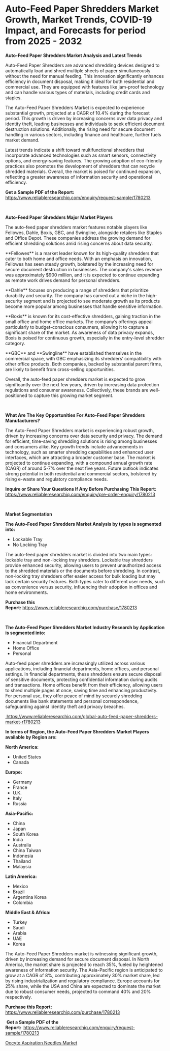 <p><h1>Auto-Feed Paper Shredders Market Growth, Market Trends, COVID-19 Impact, and Forecasts for period from 2025 - 2032</h1></p><p><strong>Auto-Feed Paper Shredders Market Analysis and Latest Trends</strong></p>
<p><p>Auto-Feed Paper Shredders are advanced shredding devices designed to automatically load and shred multiple sheets of paper simultaneously without the need for manual feeding. This innovation significantly enhances efficiency in document disposal, making it ideal for both residential and commercial use. They are equipped with features like jam-proof technology and can handle various types of materials, including credit cards and staples.</p><p>The Auto-Feed Paper Shredders Market is expected to experience substantial growth, projected at a CAGR of 10.4% during the forecast period. This growth is driven by increasing concerns over data privacy and identity theft, leading businesses and individuals to seek efficient document destruction solutions. Additionally, the rising need for secure document handling in various sectors, including finance and healthcare, further fuels market demand. </p><p>Latest trends indicate a shift toward multifunctional shredders that incorporate advanced technologies such as smart sensors, connectivity options, and energy-saving features. The growing adoption of eco-friendly practices also promotes the development of shredders that can recycle shredded materials. Overall, the market is poised for continued expansion, reflecting a greater awareness of information security and operational efficiency.</p></p>
<p><strong>Get a Sample PDF of the Report:&nbsp;</strong> <a href="https://www.reliableresearchiq.com/enquiry/request-sample/1780213?utm_campaign=3275&utm_medium=2&utm_source=Github&utm_content=ia&utm_term=25032025&utm_id=auto-feed-paper-shredders">https://www.reliableresearchiq.com/enquiry/request-sample/1780213</a></p>
<p>&nbsp;</p>
<p><strong>Auto-Feed Paper Shredders Major Market Players</strong></p>
<p><p>The auto-feed paper shredders market features notable players like Fellowes, Dahle, Boxis, GBC, and Swingline, alongside retailers like Staples and Office Depot. These companies address the growing demand for efficient shredding solutions amid rising concerns about data security.</p><p>**Fellowes** is a market leader known for its high-quality shredders that cater to both home and office needs. With an emphasis on innovation, Fellowes has seen steady growth, bolstered by the increasing need for secure document destruction in businesses. The company's sales revenue was approximately $900 million, and it is expected to continue expanding as remote work drives demand for personal shredders.</p><p>**Dahle** focuses on producing a range of shredders that prioritize durability and security. The company has carved out a niche in the high-security segment and is projected to see moderate growth as its products become more popular among businesses that handle sensitive information.</p><p>**Boxis** is known for its cost-effective shredders, gaining traction in the small office and home office markets. The company’s offerings appeal particularly to budget-conscious consumers, allowing it to capture a significant share of the market. As awareness of data privacy expands, Boxis is poised for continuous growth, especially in the entry-level shredder category.</p><p>**GBC** and **Swingline** have established themselves in the commercial space, with GBC emphasizing its shredders’ compatibility with other office products. Both companies, backed by substantial parent firms, are likely to benefit from cross-selling opportunities.</p><p>Overall, the auto-feed paper shredders market is expected to grow significantly over the next few years, driven by increasing data protection regulations and consumer awareness. Collectively, these brands are well-positioned to capture this growing market segment.</p></p>
<p>&nbsp;</p>
<p><strong>What Are The Key Opportunities For Auto-Feed Paper Shredders Manufacturers?</strong></p>
<p><p>The Auto-Feed Paper Shredders market is experiencing robust growth, driven by increasing concerns over data security and privacy. The demand for efficient, time-saving shredding solutions is rising among businesses and consumers alike. Key growth trends include advancements in technology, such as smarter shredding capabilities and enhanced user interfaces, which are attracting a broader customer base. The market is projected to continue expanding, with a compound annual growth rate (CAGR) of around 5-7% over the next five years. Future outlook indicates strong potential in both residential and commercial sectors, bolstered by rising e-waste and regulatory compliance needs.</p></p>
<p><strong>Inquire or Share Your Questions If Any Before Purchasing This Report:</strong> <a href="https://www.reliableresearchiq.com/enquiry/pre-order-enquiry/1780213?utm_campaign=3275&utm_medium=2&utm_source=Github&utm_content=ia&utm_term=25032025&utm_id=auto-feed-paper-shredders">https://www.reliableresearchiq.com/enquiry/pre-order-enquiry/1780213</a></p>
<p>&nbsp;</p>
<p><strong>Market Segmentation</strong></p>
<p><strong>The Auto-Feed Paper Shredders Market Analysis by types is segmented into:</strong></p>
<p><ul><li>Lockable Tray</li><li>No Locking Tray</li></ul></p>
<p><p>The auto-feed paper shredders market is divided into two main types: lockable tray and non-locking tray shredders. Lockable tray shredders provide enhanced security, allowing users to prevent unauthorized access to the shredded materials or the documents before shredding. In contrast, non-locking tray shredders offer easier access for bulk loading but may lack certain security features. Both types cater to different user needs, such as convenience versus security, influencing their adoption in offices and home environments.</p></p>
<p><strong>Purchase this Report:&nbsp;</strong><a href="https://www.reliableresearchiq.com/purchase/1780213?utm_campaign=3275&utm_medium=2&utm_source=Github&utm_content=ia&utm_term=25032025&utm_id=auto-feed-paper-shredders">https://www.reliableresearchiq.com/purchase/1780213</a></p>
<p>&nbsp;</p>
<p><strong>The Auto-Feed Paper Shredders Market Industry Research by Application is segmented into:</strong></p>
<p><ul><li>Financial Department</li><li>Home Office</li><li>Personal</li></ul></p>
<p><p>Auto-feed paper shredders are increasingly utilized across various applications, including financial departments, home offices, and personal settings. In financial departments, these shredders ensure secure disposal of sensitive documents, protecting confidential information during audits and transactions. Home offices benefit from their efficiency, allowing users to shred multiple pages at once, saving time and enhancing productivity. For personal use, they offer peace of mind by securely shredding documents like bank statements and personal correspondence, safeguarding against identity theft and privacy breaches.</p></p>
<p><a href="https://www.reliableresearchiq.com/global-auto-feed-paper-shredders-market-r1780213?utm_campaign=3275&utm_medium=2&utm_source=Github&utm_content=ia&utm_term=25032025&utm_id=auto-feed-paper-shredders">&nbsp;https://www.reliableresearchiq.com/global-auto-feed-paper-shredders-market-r1780213</a></p>
<p><strong>In terms of Region, the Auto-Feed Paper Shredders Market Players available by Region are:</strong></p>
<p>
    <p> <strong> North America: </strong>
        <ul>
            <li>United States</li>
            <li>Canada</li>
        </ul>
        </p> 
    <p> <strong> Europe: </strong>
        <ul>
            <li>Germany</li>
            <li>France</li>
            <li>U.K.</li>
            <li>Italy</li>
            <li>Russia</li>
        </ul>
        </p> 
    <p> <strong> Asia-Pacific: </strong>
        <ul>
            <li>China</li>
            <li>Japan</li>
            <li>South Korea</li>
            <li>India</li>
            <li>Australia</li>
            <li>China Taiwan</li>
            <li>Indonesia</li>
            <li>Thailand</li>
            <li>Malaysia</li>
        </ul>
        </p> 
    <p> <strong> Latin America: </strong>
        <ul>
            <li>Mexico</li>
            <li>Brazil</li>
            <li>Argentina Korea</li>
            <li>Colombia</li>
        </ul>
        </p> 
    <p> <strong> Middle East & Africa: </strong>
        <ul>
            <li>Turkey</li>
            <li>Saudi</li>
            <li>Arabia</li>
            <li>UAE</li>
            <li>Korea</li>
        </ul>
    </p>
    </p>
<p><p>The Auto-Feed Paper Shredders market is witnessing significant growth, driven by increasing demand for secure document disposal. In North America, the market share is projected to reach 35%, fueled by heightened awareness of information security. The Asia-Pacific region is anticipated to grow at a CAGR of 8%, contributing approximately 30% market share, led by rising industrialization and regulatory compliance. Europe accounts for 25% share, while the USA and China are expected to dominate the market due to robust consumer needs, projected to command 40% and 20% respectively.</p></p>
<p><strong>Purchase this Report: </strong><a href="https://www.reliableresearchiq.com/purchase/1780213?utm_campaign=3275&utm_medium=2&utm_source=Github&utm_content=ia&utm_term=25032025&utm_id=auto-feed-paper-shredders">https://www.reliableresearchiq.com/purchase/1780213</a></p>
<p>&nbsp;<strong>Get a Sample PDF of the Report:&nbsp;&nbsp;</strong><a href="https://www.reliableresearchiq.com/enquiry/request-sample/1780213?utm_campaign=3275&utm_medium=2&utm_source=Github&utm_content=ia&utm_term=25032025&utm_id=auto-feed-paper-shredders">https://www.reliableresearchiq.com/enquiry/request-sample/1780213</a></p>
<p><strong></strong></p>
<p><p><a href="https://github.com/wynonachirei9/Market-Research-Report-List-1/blob/main/oocyte-aspiration-needles-market.md?utm_campaign=3275&utm_medium=2&utm_source=Github&utm_content=ia&utm_term=25032025&utm_id=auto-feed-paper-shredders">Oocyte Aspiration Needles Market</a></p></p>